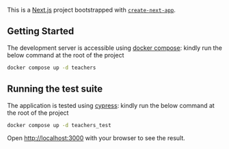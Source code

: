 This is a [Next.js](https://nextjs.org/) project bootstrapped with [`create-next-app`](https://github.com/vercel/next.js/tree/canary/packages/create-next-app).

## Getting Started

The development server is accessible using [docker compose](https://docs.docker.com/compose/): kindly run the below command at the root of the project

```bash
docker compose up -d teachers
```

## Running the test suite

The application is tested using [cypress](https://www.cypress.io): kindly run the below command at the root of the project

```bash
docker compose up -d teachers_test
```

Open [http://localhost:3000](http://localhost:3000) with your browser to see the result.
